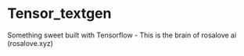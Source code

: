 # Tensor_textgen


Something sweet built with Tensorflow - This is the brain of rosalove ai (rosalove.xyz)

